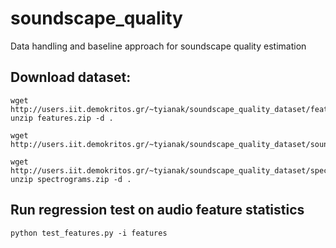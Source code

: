 # soundscape_quality
Data handling and baseline approach for soundscape quality estimation

## Download dataset:
```
wget http://users.iit.demokritos.gr/~tyianak/soundscape_quality_dataset/features.zip
unzip features.zip -d .
```

```
wget http://users.iit.demokritos.gr/~tyianak/soundscape_quality_dataset/soundscape.csv
```

```
wget http://users.iit.demokritos.gr/~tyianak/soundscape_quality_dataset/spectrograms.zip
unzip spectrograms.zip -d .
```

## Run regression test on audio feature statistics
```
python test_features.py -i features
```
